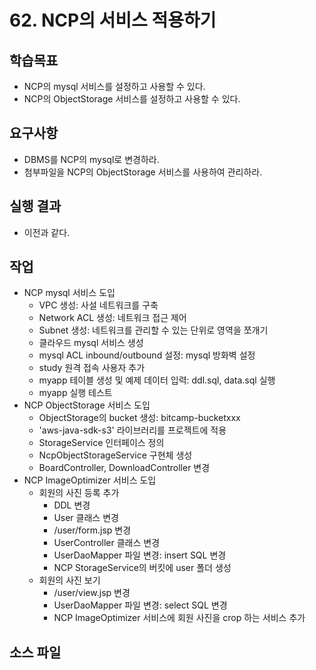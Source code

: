 # 62. NCP의 서비스 적용하기

## 학습목표

- NCP의 mysql 서비스를 설정하고 사용할 수 있다.
- NCP의 ObjectStorage 서비스를 설정하고 사용할 수 있다.

## 요구사항

- DBMS를 NCP의 mysql로 변경하라.
- 첨부파일을 NCP의 ObjectStorage 서비스를 사용하여 관리하라.

## 실행 결과

- 이전과 같다.

## 작업

- NCP mysql 서비스 도입
  - VPC 생성: 사설 네트워크를 구축
  - Network ACL 생성: 네트워크 접근 제어
  - Subnet 생성: 네트워크를 관리할 수 있는 단위로 영역을 쪼개기
  - 클라우드 mysql 서비스 생성
  - mysql ACL inbound/outbound 설정: mysql 방화벽 설정
  - study 원격 접속 사용자 추가
  - myapp 테이블 생성 및 예제 데이터 입력: ddl.sql, data.sql 실행 
  - myapp 실행 테스트
- NCP ObjectStorage 서비스 도입
  - ObjectStorage의 bucket 생성: bitcamp-bucketxxx
  - 'aws-java-sdk-s3' 라이브러리를 프로젝트에 적용
  - StorageService 인터페이스 정의
  - NcpObjectStorageService 구현체 생성
  - BoardController, DownloadController 변경
- NCP ImageOptimizer 서비스 도입
  - 회원의 사진 등록 추가
    - DDL 변경
    - User 클래스 변경
    - /user/form.jsp 변경
    - UserController 클래스 변경
    - UserDaoMapper 파일 변경: insert SQL 변경
    - NCP StorageService의 버킷에 user 폴더 생성
  - 회원의 사진 보기
    - /user/view.jsp 변경
    - UserDaoMapper 파일 변경: select SQL 변경
    - NCP ImageOptimizer 서비스에 회원 사진을 crop 하는 서비스 추가
    


## 소스 파일


